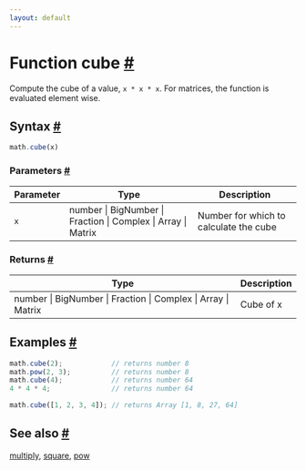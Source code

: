 ```yaml
---
layout: default
---
```


<h1 id="function-cube">Function cube <a href="#function-cube" title="Permalink">#</a></h1>

Compute the cube of a value, `x * x * x`.
For matrices, the function is evaluated element wise.


<h2 id="syntax">Syntax <a href="#syntax" title="Permalink">#</a></h2>

```js
math.cube(x)
```

<h3 id="parameters">Parameters <a href="#parameters" title="Permalink">#</a></h3>

Parameter | Type | Description
--------- | ---- | -----------
`x` | number &#124; BigNumber &#124; Fraction &#124; Complex &#124; Array &#124; Matrix | Number for which to calculate the cube

<h3 id="returns">Returns <a href="#returns" title="Permalink">#</a></h3>

Type | Description
---- | -----------
number &#124; BigNumber &#124; Fraction &#124; Complex &#124; Array &#124; Matrix | Cube of x


<h2 id="examples">Examples <a href="#examples" title="Permalink">#</a></h2>

```js
math.cube(2);            // returns number 8
math.pow(2, 3);          // returns number 8
math.cube(4);            // returns number 64
4 * 4 * 4;               // returns number 64

math.cube([1, 2, 3, 4]); // returns Array [1, 8, 27, 64]
```


<h2 id="see-also">See also <a href="#see-also" title="Permalink">#</a></h2>

[multiply](multiply.html),
[square](square.html),
[pow](pow.html)


<!-- Note: This file is automatically generated from source code comments. Changes made in this file will be overridden. -->

